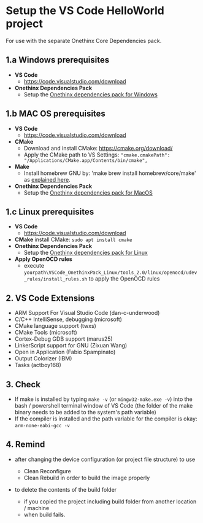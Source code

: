 # Setup the VS Code HelloWorld project

For use with the separate Onethinx Core Dependencies pack.

## 1.a Windows prerequisites
- **VS Code**
    - https://code.visualstudio.com/download
- **Onethinx Dependencies Pack**
    - Setup the [Onethinx dependencies pack for Windows](https://github.com/onethinx/VSCode_OnethinxPack_Windows)
## 1.b MAC OS prerequisites
- **VS Code**
    - https://code.visualstudio.com/download
- **CMake**
    - Download and install CMake: https://cmake.org/download/
    - Apply the CMake path to VS Settings: `"cmake.cmakePath": "/Applications/CMake.app/Contents/bin/cmake",`
- **Make**
    - Install homebrew GNU by: 'make brew install homebrew/core/make' as [explained here](https://apple.stackexchange.com/questions/261918/how-to-upgrade-gnu-make-in-os-x-el-capitan).
- **Onethinx Dependencies Pack**
    - Setup the [Onethinx dependencies pack for MacOS](https://github.com/onethinx/VSCode_OnethinxPack_macOS)
## 1.c Linux prerequisites
- **VS Code**
    - https://code.visualstudio.com/download
- **CMake**
    install CMake: `sudo apt install cmake`
- **Onethinx Dependencies Pack**
    - Setup the [Onethinx dependencies pack for Linux](https://github.com/onethinx/VSCode_OnethinxPack_Linux)
- **Apply OpenOCD rules**
    - execute `yourpath\VSCode_OnethinxPack_Linux/tools_2.0/linux/openocd/udev_rules/install_rules.sh` to apply the OpenOCD rules
## 2. VS Code Extensions
   - ARM Support For Visual Studio Code (dan-c-underwood)
   - C/C++ IntelliSense, debugging (microsoft)
   - CMake language support (twxs)
   - CMake Tools (microsoft)
   - Cortex-Debug GDB support (marus25)
   - LinkerScript support for GNU (Zixuan Wang)
   - Open in Application (Fabio Spampinato)
   - Output Colorizer (IBM)
   - Tasks (actboy168)
   
## 3. Check
   - If make is installed by typing `make -v` (or `mingw32-make.exe -v`) into the bash / powershell terminal window of VS Code
       (the folder of the make binary needs to be added to the system's path variable)
   - If the compiler is installed and the path variable for the compiler is okay:
   `arm-none-eabi-gcc -v`
       
## 4. Remind
   - after changing the device configuration (or project file structure) to use
       - Clean Reconfigure
       - Clean Rebuild
       in order to build the image properly
     
   - to delete the contents of the build folder
       - if you copied the project including build folder from another location / machine
       - when build fails.
